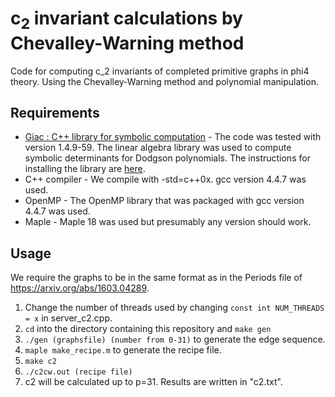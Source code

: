 # c<sub>2</sub> invariant calculations by Chevalley-Warning method

Code for computing c_2 invariants of completed primitive graphs in phi4 theory. Using the Chevalley-Warning method and polynomial manipulation.

## Requirements

* [Giac : C++ library for symbolic computation](https://www-fourier.ujf-grenoble.fr/~parisse/giac.html) - The code was tested with version 1.4.9-59. The linear algebra library was used to compute symbolic determinants for Dodgson polynomials. The instructions for installing the library are [here](https://www-fourier.ujf-grenoble.fr/~parisse/giac_compile.html).
* C++ compiler - We compile with -std=c++0x. gcc version 4.4.7 was used.
* OpenMP - The OpenMP library that was packaged with gcc version 4.4.7 was used.
* Maple - Maple 18 was used but presumably any version should work.

## Usage
We require the graphs to be in the same format as in the Periods file of https://arxiv.org/abs/1603.04289.

1. Change the number of threads used by changing `const int NUM_THREADS = x` in server_c2.cpp.
2. `cd` into the directory containing this repository and `make gen`
3. `./gen (graphsfile) (number from 0-31)` to generate the edge sequence.
4. `maple make_recipe.m` to generate the recipe file.
5. `make c2` 
6. `./c2cw.out (recipe file)`
7. c2 will be calculated up to p=31. Results are written in "c2.txt".
